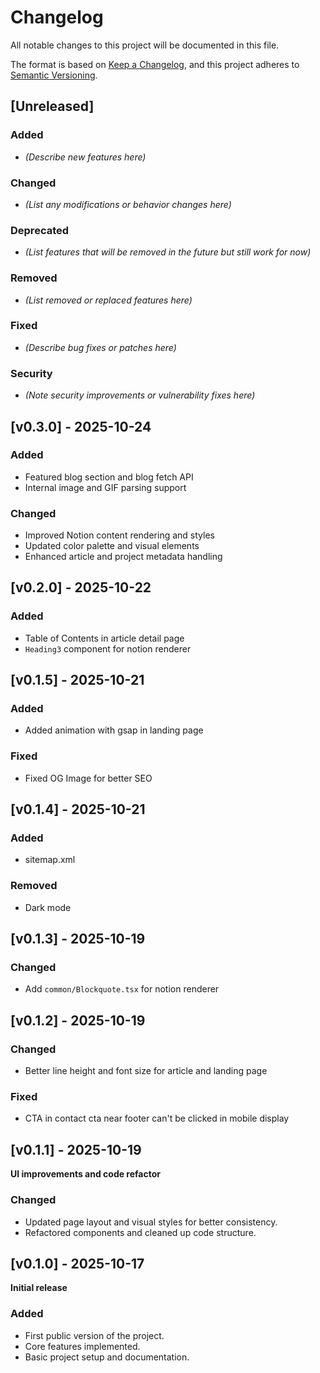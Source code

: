 # Changelog

All notable changes to this project will be documented in this file.

The format is based on [Keep a Changelog](https://keepachangelog.com/en/1.1.0/),
and this project adheres to [Semantic Versioning](https://semver.org/spec/v2.0.0.html).

## [Unreleased]

### Added

- _(Describe new features here)_

### Changed

- _(List any modifications or behavior changes here)_

### Deprecated

- _(List features that will be removed in the future but still work for now)_

### Removed

- _(List removed or replaced features here)_

### Fixed

- _(Describe bug fixes or patches here)_

### Security

- _(Note security improvements or vulnerability fixes here)_

## [v0.3.0] - 2025-10-24

### Added

- Featured blog section and blog fetch API
- Internal image and GIF parsing support

### Changed

- Improved Notion content rendering and styles
- Updated color palette and visual elements
- Enhanced article and project metadata handling

## [v0.2.0] - 2025-10-22

### Added

- Table of Contents in article detail page
- `Heading3` component for notion renderer

## [v0.1.5] - 2025-10-21

### Added

- Added animation with gsap in landing page

### Fixed

- Fixed OG Image for better SEO

## [v0.1.4] - 2025-10-21

### Added

- sitemap.xml

### Removed

- Dark mode

## [v0.1.3] - 2025-10-19

### Changed

- Add `common/Blockquote.tsx` for notion renderer

## [v0.1.2] - 2025-10-19

### Changed

- Better line height and font size for article and landing page

### Fixed

- CTA in contact cta near footer can't be clicked in mobile display

## [v0.1.1] - 2025-10-19

**UI improvements and code refactor**

### Changed

- Updated page layout and visual styles for better consistency.
- Refactored components and cleaned up code structure.

## [v0.1.0] - 2025-10-17

**Initial release**

### Added

- First public version of the project.
- Core features implemented.
- Basic project setup and documentation.
